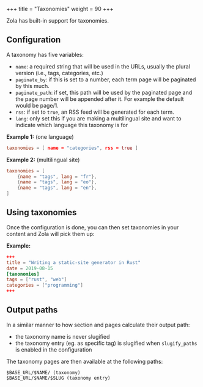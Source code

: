 +++
title = "Taxonomies"
weight = 90
+++

Zola has built-in support for taxonomies.

## Configuration

A taxonomy has five variables:

- `name`: a required string that will be used in the URLs, usually the plural version (i.e., tags, categories, etc.)
- `paginate_by`: if this is set to a number, each term page will be paginated by this much.
- `paginate_path`: if set, this path will be used by the paginated page and the page number will be appended after it.
For example the default would be page/1.
- `rss`: if set to `true`, an RSS feed will be generated for each term.
- `lang`: only set this if you are making a multilingual site and want to indicate which language this taxonomy is for

**Example 1:** (one language)

```toml
taxonomies = [ name = "categories", rss = true ]
```

**Example 2:** (multilingual site)

```toml
taxonomies = [
    {name = "tags", lang = "fr"},
    {name = "tags", lang = "eo"},
    {name = "tags", lang = "en"},
]
```

## Using taxonomies

Once the configuration is done, you can then set taxonomies in your content and Zola will pick them up:

**Example:**

```toml
+++
title = "Writing a static-site generator in Rust"
date = 2019-08-15
[taxonomies]
tags = ["rust", "web"]
categories = ["programming"]
+++
```

## Output paths

In a similar manner to how section and pages calculate their output path:
- the taxonomy name is never slugified
- the taxonomy entry (eg. as specific tag) is slugified when `slugify_paths` is enabled in the configuration

The taxonomy pages are then available at the following paths:

```plain
$BASE_URL/$NAME/ (taxonomy)
$BASE_URL/$NAME/$SLUG (taxonomy entry)
```

